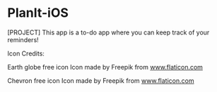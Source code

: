 # PlanIt-iOS
[PROJECT] This app is a to-do app where you can keep track of your reminders!

Icon Credits:

Earth globe free icon
Icon made by Freepik from www.flaticon.com
  
Chevron free icon
Icon made by Freepik from www.flaticon.com
